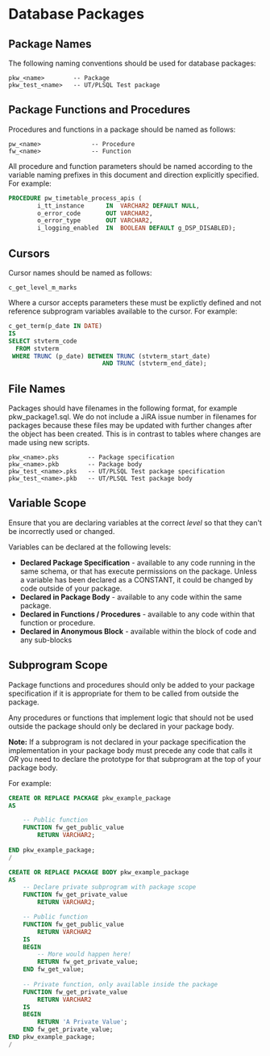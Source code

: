# Database Packages

## Package Names

The following naming conventions should be used for database packages:

```
pkw_<name>        -- Package
pkw_test_<name>   -- UT/PLSQL Test package
```

## Package Functions and Procedures

Procedures and functions in a package should be named as follows: 

```
pw_<name>              -- Procedure
fw_<name>              -- Function
```

All procedure and function parameters should be named according to the variable naming prefixes in this document and direction explicitly specified. For example:

```sql
PROCEDURE pw_timetable_process_apis (
        i_tt_instance      IN  VARCHAR2 DEFAULT NULL,
        o_error_code       OUT VARCHAR2,
        o_error_type       OUT VARCHAR2,
        i_logging_enabled  IN  BOOLEAN DEFAULT g_DSP_DISABLED);
```

## Cursors

Cursor names should be named as follows:

```
c_get_level_m_marks
```
Where a cursor accepts parameters these must be explictly defined and not reference subprogram variables available to the cursor.  For example:

```sql
c_get_term(p_date IN DATE)
IS 
SELECT stvterm_code
  FROM stvterm
 WHERE TRUNC (p_date) BETWEEN TRUNC (stvterm_start_date)
                          AND TRUNC (stvterm_end_date);
```


## File Names

Packages should have filenames in the following format, for example pkw_package1.sql. We do not include a JiRA issue number in filenames for packages because these files may be updated with further changes after the object has been created. This is in contrast to tables where changes are made using new scripts. 


```
pkw_<name>.pks        -- Package specification
pkw_<name>.pkb        -- Package body
pkw_test_<name>.pks   -- UT/PLSQL Test package specification
pkw_test_<name>.pkb   -- UT/PLSQL Test package body
```

## Variable Scope

Ensure that you are declaring variables at the correct *level* so that they can't be incorrectly used or changed.   

Variables can be declared at the following levels:

* **Declared Package Specification** - available to any code running in the same schema, or that has execute permissions on the package. Unless a variable has been declared as a CONSTANT, it could be changed by code outside of your package.
* **Declared in Package Body** - available to any code within the same package.
* **Declared in Functions / Procedures** - available to any code within that function or procedure. 
* **Declared in Anonymous Block** - available within the block of code and any sub-blocks

## Subprogram Scope

Package functions and procedures should only be added to your package specification if it is appropriate for them to be called from outside the package. 

Any procedures or functions that implement logic that should not be used outside the package should only be declared in your package body. 

**Note:** If a subprogram is not declared in your package specification the implementation in your package body must precede any code that calls it *OR* you need to declare the prototype for that subprogram at the top of your package body. 

For example:


```sql
CREATE OR REPLACE PACKAGE pkw_example_package
AS

    -- Public function
    FUNCTION fw_get_public_value
        RETURN VARCHAR2;
        
END pkw_example_package;
/

CREATE OR REPLACE PACKAGE BODY pkw_example_package
AS
    -- Declare private subprogram with package scope
    FUNCTION fw_get_private_value
        RETURN VARCHAR2;

    -- Public function
    FUNCTION fw_get_public_value
        RETURN VARCHAR2
    IS
    BEGIN
    	-- More would happen here!
        RETURN fw_get_private_value;
    END fw_get_value;
    
    -- Private function, only available inside the package
    FUNCTION fw_get_private_value
        RETURN VARCHAR2
    IS
    BEGIN
        RETURN 'A Private Value';
    END fw_get_private_value;
END pkw_example_package;
/
```
